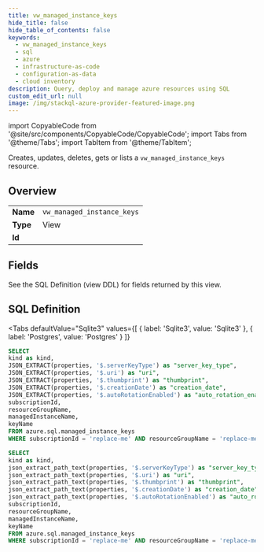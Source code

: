 ```yaml
--- 
title: vw_managed_instance_keys
hide_title: false
hide_table_of_contents: false
keywords:
  - vw_managed_instance_keys
  - sql
  - azure
  - infrastructure-as-code
  - configuration-as-data
  - cloud inventory
description: Query, deploy and manage azure resources using SQL
custom_edit_url: null
image: /img/stackql-azure-provider-featured-image.png
---
```


import CopyableCode from '@site/src/components/CopyableCode/CopyableCode';
import Tabs from '@theme/Tabs';
import TabItem from '@theme/TabItem';

Creates, updates, deletes, gets or lists a <code>vw_managed_instance_keys</code> resource.

## Overview
<table><tbody>
<tr><td><b>Name</b></td><td><code>vw_managed_instance_keys</code></td></tr>
<tr><td><b>Type</b></td><td>View</td></tr>
<tr><td><b>Id</b></td><td><CopyableCode code="azure.sql.vw_managed_instance_keys" /></td></tr>
</tbody></table>

## Fields

See the SQL Definition (view DDL) for fields returned by this view.

## SQL Definition

<Tabs
defaultValue="Sqlite3"
values={[
{ label: 'Sqlite3', value: 'Sqlite3' },
{ label: 'Postgres', value: 'Postgres' }
]}
>
<TabItem value="Sqlite3">

```sql
SELECT
kind as kind,
JSON_EXTRACT(properties, '$.serverKeyType') as "server_key_type",
JSON_EXTRACT(properties, '$.uri') as "uri",
JSON_EXTRACT(properties, '$.thumbprint') as "thumbprint",
JSON_EXTRACT(properties, '$.creationDate') as "creation_date",
JSON_EXTRACT(properties, '$.autoRotationEnabled') as "auto_rotation_enabled",
subscriptionId,
resourceGroupName,
managedInstanceName,
keyName
FROM azure.sql.managed_instance_keys
WHERE subscriptionId = 'replace-me' AND resourceGroupName = 'replace-me' AND managedInstanceName = 'replace-me' AND keyName = 'replace-me';
```

</TabItem>
<TabItem value="Postgres">

```sql
SELECT
kind as kind,
json_extract_path_text(properties, '$.serverKeyType') as "server_key_type",
json_extract_path_text(properties, '$.uri') as "uri",
json_extract_path_text(properties, '$.thumbprint') as "thumbprint",
json_extract_path_text(properties, '$.creationDate') as "creation_date",
json_extract_path_text(properties, '$.autoRotationEnabled') as "auto_rotation_enabled",
subscriptionId,
resourceGroupName,
managedInstanceName,
keyName
FROM azure.sql.managed_instance_keys
WHERE subscriptionId = 'replace-me' AND resourceGroupName = 'replace-me' AND managedInstanceName = 'replace-me' AND keyName = 'replace-me';
```

</TabItem>
</Tabs>
